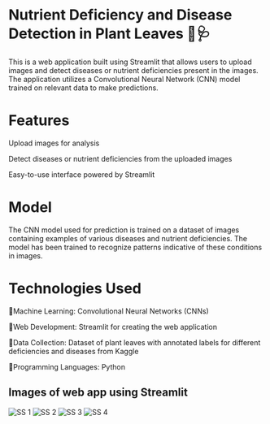 # Nutrient Deficiency and Disease Detection in Plant Leaves 🌿🩺

This is a web application built using Streamlit that allows users to upload images and detect diseases or nutrient deficiencies present in the images. The application utilizes a Convolutional Neural Network (CNN) model trained on relevant data to make predictions.

# Features

Upload images for analysis

Detect diseases or nutrient deficiencies from the uploaded images

Easy-to-use interface powered by Streamlit

# Model

The CNN model used for prediction is trained on a dataset of images containing examples of various diseases and nutrient deficiencies. The model has been trained to recognize patterns indicative of these conditions in images.

# Technologies Used

🔸Machine Learning: Convolutional Neural Networks (CNNs)

🔸Web Development: Streamlit for creating the web application

🔸Data Collection: Dataset of plant leaves with annotated labels for different deficiencies and diseases from Kaggle

🔸Programming Languages: Python

## Images of web app using Streamlit

![SS 1](https://github.com/Ashna2002/Nutrient-Deficency-and-Disease-Detection-of-Plant-leaves/assets/83365125/4d94b826-73e1-494e-aec1-56978599a4a9)
![SS 2](https://github.com/Ashna2002/Nutrient-Deficency-and-Disease-Detection-of-Plant-leaves/assets/83365125/a9fdc515-d254-4911-a126-613d9e751499)
![SS 3](https://github.com/Ashna2002/Nutrient-Deficency-and-Disease-Detection-of-Plant-leaves/assets/83365125/ee02cec4-1767-415a-a4f6-3470a330953d)
![SS 4](https://github.com/Ashna2002/Nutrient-Deficency-and-Disease-Detection-of-Plant-leaves/assets/83365125/96dbb991-bb2f-4671-ae1f-b709b71b8319)
